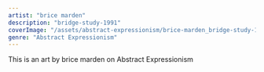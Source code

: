 ```yaml
---
artist: "brice marden"
description: "bridge-study-1991"
coverImage: "/assets/abstract-expressionism/brice-marden_bridge-study-1991.jpg"
genre: "Abstract Expressionism"
---
```

This is an art by brice marden on Abstract Expressionism

